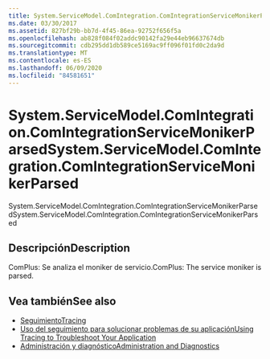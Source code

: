 ```yaml
---
title: System.ServiceModel.ComIntegration.ComIntegrationServiceMonikerParsed
ms.date: 03/30/2017
ms.assetid: 827bf29b-bb7d-4f45-86ea-92752f656f5a
ms.openlocfilehash: ab828f084f02addc90142fa29e44eb96637674db
ms.sourcegitcommit: cdb295dd1db589ce5169ac9ff096f01fd0c2da9d
ms.translationtype: MT
ms.contentlocale: es-ES
ms.lasthandoff: 06/09/2020
ms.locfileid: "84581651"
---
```

# <a name="systemservicemodelcomintegrationcomintegrationservicemonikerparsed"></a><span data-ttu-id="79261-102">System.ServiceModel.ComIntegration.ComIntegrationServiceMonikerParsed</span><span class="sxs-lookup"><span data-stu-id="79261-102">System.ServiceModel.ComIntegration.ComIntegrationServiceMonikerParsed</span></span>
<span data-ttu-id="79261-103">System.ServiceModel.ComIntegration.ComIntegrationServiceMonikerParsed</span><span class="sxs-lookup"><span data-stu-id="79261-103">System.ServiceModel.ComIntegration.ComIntegrationServiceMonikerParsed</span></span>  
  
## <a name="description"></a><span data-ttu-id="79261-104">Descripción</span><span class="sxs-lookup"><span data-stu-id="79261-104">Description</span></span>  
 <span data-ttu-id="79261-105">ComPlus: Se analiza el moniker de servicio.</span><span class="sxs-lookup"><span data-stu-id="79261-105">ComPlus: The service moniker is parsed.</span></span>  
  
## <a name="see-also"></a><span data-ttu-id="79261-106">Vea también</span><span class="sxs-lookup"><span data-stu-id="79261-106">See also</span></span>

- [<span data-ttu-id="79261-107">Seguimiento</span><span class="sxs-lookup"><span data-stu-id="79261-107">Tracing</span></span>](index.md)
- [<span data-ttu-id="79261-108">Uso del seguimiento para solucionar problemas de su aplicación</span><span class="sxs-lookup"><span data-stu-id="79261-108">Using Tracing to Troubleshoot Your Application</span></span>](using-tracing-to-troubleshoot-your-application.md)
- [<span data-ttu-id="79261-109">Administración y diagnóstico</span><span class="sxs-lookup"><span data-stu-id="79261-109">Administration and Diagnostics</span></span>](../index.md)
